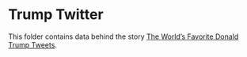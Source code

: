 # Trump Twitter

This folder contains data behind the story [The World’s Favorite Donald Trump Tweets](https://fivethirtyeight.com/features/the-worlds-favorite-donald-trump-tweets/).